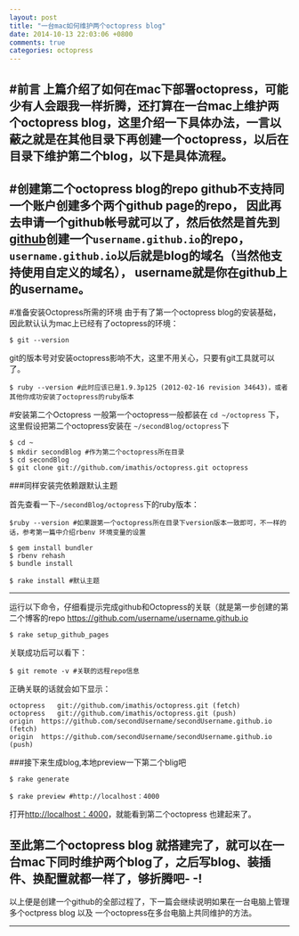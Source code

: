 ```yaml
---
layout: post
title: "一台mac如何维护两个octopress blog"
date: 2014-10-13 22:03:06 +0800
comments: true
categories: octopress
---
```


#前言
上篇介绍了如何在mac下部署octopress，可能少有人会跟我一样折腾，还打算在一台mac上维护两个octopress blog，这里介绍一下具体办法，一言以蔽之就是在其他目录下再创建一个octopress，以后在目录下维护第二个blog，以下是具体流程。
---------

#创建第二个octopress blog的repo
github不支持同一个账户创建多个两个github page的repo， 因此再去申请一个github帐号就可以了，然后依然是首先到[github](https://github.com/new)创建一个`username.github.io`的repo，`username.github.io`以后就是blog的域名（当然他支持使用自定义的域名）， username就是你在github上的username。
---------


#准备安装Octopress所需的环境
由于有了第一个octopress blog的安装基础， 因此默认认为mac上已经有了octopress的环境：

```
$ git --version
```
git的版本号对安装octopress影响不大，这里不用关心，只要有git工具就可以了。

```
$ ruby --version #此时应该已是1.9.3p125 (2012-02-16 revision 34643)，或者其他你成功安装了octopress的ruby版本
```

#安装第二个Octopress
一般第一个octopress一般都装在 `cd ~/octopress` 下，这里假设把第二个octopress安装在 `~/secondBlog/octopress`下

```
$ cd ~
$ mkdir secondBlog #作为第二个octopress所在目录
$ cd secondBlog
$ git clone git://github.com/imathis/octopress.git octopress 
```

###同样安装完依赖跟默认主题

首先查看一下`~/secondBlog/octopress`下的ruby版本：

```
$ruby --version #如果跟第一个octopress所在目录下version版本一致即可，不一样的话，参考第一篇中介绍rbenv 环境变量的设置
```

```
$ gem install bundler
$ rbenv rehash
$ bundle install

$ rake install #默认主题

```

---------

运行以下命令，仔细看提示完成github和Octopress的关联（就是第一步创建的第二个博客的repo https://github.com/username/username.github.io

```
$ rake setup_github_pages
```
关联成功后可以看下：

```
$ git remote -v #关联的远程repo信息

```
正确关联的话就会如下显示：
```
octopress	git://github.com/imathis/octopress.git (fetch)
octopress	git://github.com/imathis/octopress.git (push)
origin	https://github.com/secondUsername/secondUsername.github.io (fetch)
origin	https://github.com/secondUsername/secondUsername.github.io (push)
```

###接下来生成blog,本地preview一下第二个blig吧

```
$ rake generate

$ rake preview #http://localhost：4000
```

打开[http://localhost：4000](http://localhost：4000)，就能看到第二个octopress 也建起来了。

至此第二个octopress blog 就搭建完了，就可以在一台mac下同时维护两个blog了，之后写blog、装插件、换配置就都一样了，够折腾吧- -!
---------

















以上便是创建一个github的全部过程了，下一篇会继续说明如果在一台电脑上管理多个octpress blog 以及 一个octopress在多台电脑上共同维护的方法。

---------
